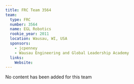 ```yaml
---
title: FRC Team 3564
team:
  type: FRC
  number: 3564
  name: EGL Robotics
  rookie_year: 2011
  location: Wausau, WI, USA
  sponsors:
    - jcpenney
    - Wausau Engineering and Global Leadership Academy
  links:
    Website: 
---
```

No content has been added for this team